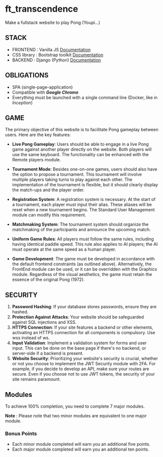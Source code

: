 # ft_transcendence

Make a fullstack website to play Pong (Youpi...)

## STACK

- FRONTEND : Vanilla JS [Documentation](https://www.w3schools.com/js/DEFAULT.asp)
- CSS library : Bootstrap toolkit [Documentation](https://getbootstrap.com/)
- BACKEND : Django (Python) [Documentation](https://docs.djangoproject.com/en/5.1/)

## OBLIGATIONS

- SPA (single-page-application) 
- Compatible with ***Google Chrome***
- Everything must be launched with a single command line (Docker, like in *Inception*)

## GAME

The primary objective of this website is to facilitate Pong gameplay between users. Here are the key features:

- **Live Pong Gameplay**: Users should be able to engage in a live Pong game against another player directly on the website. Both players will use the same keyboard. The functionality can be enhanced with the Remote players module.

- **Tournament Mode**: Besides one-on-one games, users should also have the option to propose a tournament. This tournament will involve multiple players taking turns to play against each other. The implementation of the tournament is flexible, but it should clearly display the match-ups and the player order.

- **Registration System**: A registration system is necessary. At the start of a tournament, each player must input their alias. These aliases will be reset when a new tournament begins. The Standard User Management module can modify this requirement.

- **Matchmaking System**: The tournament system should organize the matchmaking of the participants and announce the upcoming match.

- **Uniform Game Rules**: All players must follow the same rules, including having identical paddle speed. This rule also applies to AI players; the AI must operate at the same speed as a human player.

- **Game Development**: The game must be developed in accordance with the default frontend constraints (as outlined above). Alternatively, the FrontEnd module can be used, or it can be overridden with the Graphics module. Regardless of the visual aesthetics, the game must retain the essence of the original Pong (1972).

## SECURITY

1. **Password Hashing**: If your database stores passwords, ensure they are hashed.
2. **Protection Against Attacks**: Your website should be safeguarded against SQL injections and XSS.
3. **HTTPS Connection**: If your site features a backend or other elements, activating an HTTPS connection for all components is compulsory. Use wss instead of ws.
4. **Input Validation**: Implement a validation system for forms and user input. This can be done on the base page if there's no backend, or server-side if a backend is present.
5. **Website Security**: Prioritizing your website's security is crucial, whether or not you choose to implement the JWT Security module with 2FA. For example, if you decide to develop an API, make sure your routes are secure. Even if you choose not to use JWT tokens, the security of your site remains paramount.

## Modules

To achieve 100% completion, you need to complete 7 major modules.

**Note** : Please note that two minor modules are equivalent to one major module.

### Bonus Points

- Each minor module completed will earn you an additional five points.
- Each major module completed will earn you an additional ten points.
